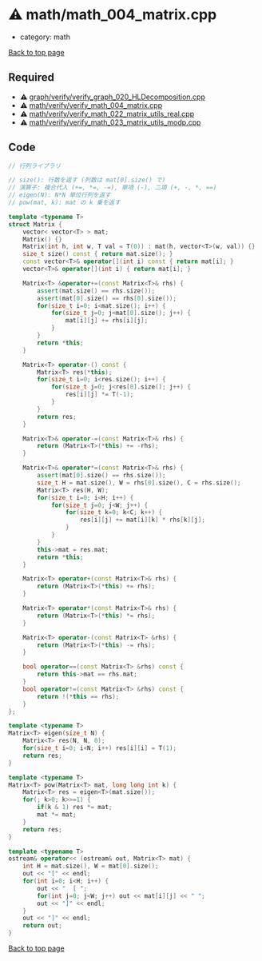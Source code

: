 <!-- mathjax config similar to math.stackexchange -->
<script type="text/javascript" async
  src="https://cdnjs.cloudflare.com/ajax/libs/mathjax/2.7.5/MathJax.js?config=TeX-MML-AM_CHTML">
</script>
<script type="text/x-mathjax-config">
  MathJax.Hub.Config({
    TeX: { equationNumbers: { autoNumber: "AMS" }},
    tex2jax: {
      inlineMath: [ ['$','$'] ],
      processEscapes: true
    },
    "HTML-CSS": { matchFontHeight: false },
    displayAlign: "left",
    displayIndent: "2em"
  });
</script>

<script type="text/javascript" src="https://cdnjs.cloudflare.com/ajax/libs/jquery/3.4.1/jquery.min.js"></script>
<script src="https://cdn.jsdelivr.net/npm/jquery-balloon-js@1.1.2/jquery.balloon.min.js" integrity="sha256-ZEYs9VrgAeNuPvs15E39OsyOJaIkXEEt10fzxJ20+2I=" crossorigin="anonymous"></script>
<script type="text/javascript" src="../../assets/js/copy-button.js"></script>
<link rel="stylesheet" href="../../assets/css/copy-button.css" />


# :warning: math/math_004_matrix.cpp
* category: math


[Back to top page](../../index.html)



## Required
* :warning: [graph/verify/verify_graph_020_HLDecomposition.cpp](../graph/verify/verify_graph_020_HLDecomposition.cpp.html)
* :warning: [math/verify/verify_math_004_matrix.cpp](verify/verify_math_004_matrix.cpp.html)
* :warning: [math/verify/verify_math_022_matrix_utils_real.cpp](verify/verify_math_022_matrix_utils_real.cpp.html)
* :warning: [math/verify/verify_math_023_matrix_utils_modp.cpp](verify/verify_math_023_matrix_utils_modp.cpp.html)


## Code
```cpp
// 行列ライブラリ

// size(): 行数を返す (列数は mat[0].size() で)
// 演算子: 複合代入 (+=, *=, -=), 単項 (-), 二項 (+, -, *, ==)
// eigen(N): N*N 単位行列を返す
// pow(mat, k): mat の k 乗を返す

template <typename T>
struct Matrix {
    vector< vector<T> > mat;
    Matrix() {}
    Matrix(int h, int w, T val = T(0)) : mat(h, vector<T>(w, val)) {}
    size_t size() const { return mat.size(); }
    const vector<T>& operator[](int i) const { return mat[i]; }
    vector<T>& operator[](int i) { return mat[i]; }

    Matrix<T> &operator+=(const Matrix<T>& rhs) {
        assert(mat.size() == rhs.size());
        assert(mat[0].size() == rhs[0].size());
        for(size_t i=0; i<mat.size(); i++) {
            for(size_t j=0; j<mat[0].size(); j++) {
                mat[i][j] += rhs[i][j];
            }
        }
        return *this;
    }

    Matrix<T> operator-() const {
        Matrix<T> res(*this);
        for(size_t i=0; i<res.size(); i++) {
            for(size_t j=0; j<res[0].size(); j++) {
                res[i][j] *= T(-1);
            }
        }
        return res;
    }

    Matrix<T>& operator-=(const Matrix<T>& rhs) {
        return (Matrix<T>(*this) += -rhs);
    }

    Matrix<T>& operator*=(const Matrix<T>& rhs) {
        assert(mat[0].size() == rhs.size());
        size_t H = mat.size(), W = rhs[0].size(), C = rhs.size();
        Matrix<T> res(H, W);
        for(size_t i=0; i<H; i++) {
            for(size_t j=0; j<W; j++) {
                for(size_t k=0; k<C; k++) {
                    res[i][j] += mat[i][k] * rhs[k][j];
                }
            }
        }
        this->mat = res.mat;
        return *this;
    }

    Matrix<T> operator+(const Matrix<T>& rhs) {
        return (Matrix<T>(*this) += rhs);
    }

    Matrix<T> operator*(const Matrix<T>& rhs) {
        return (Matrix<T>(*this) *= rhs);
    }

    Matrix<T> operator-(const Matrix<T> &rhs) {
        return (Matrix<T>(*this) -= rhs);
    }

    bool operator==(const Matrix<T> &rhs) const {
        return this->mat == rhs.mat;
    }
    bool operator!=(const Matrix<T> &rhs) const {
        return !(*this == rhs);
    }
};

template <typename T>
Matrix<T> eigen(size_t N) {
    Matrix<T> res(N, N, 0);
    for(size_t i=0; i<N; i++) res[i][i] = T(1);
    return res;
}

template <typename T>
Matrix<T> pow(Matrix<T> mat, long long int k) {
    Matrix<T> res = eigen<T>(mat.size());
    for(; k>0; k>>=1) {
        if(k & 1) res *= mat;
        mat *= mat;
    }
    return res;
}

template <typename T>
ostream& operator<< (ostream& out, Matrix<T> mat) {
    int H = mat.size(), W = mat[0].size();
    out << "[" << endl;
    for(int i=0; i<H; i++) {
        out << "  [ ";
        for(int j=0; j<W; j++) out << mat[i][j] << " ";
        out << "]" << endl;
    }
    out << "]" << endl;
    return out;
}

```

[Back to top page](../../index.html)

